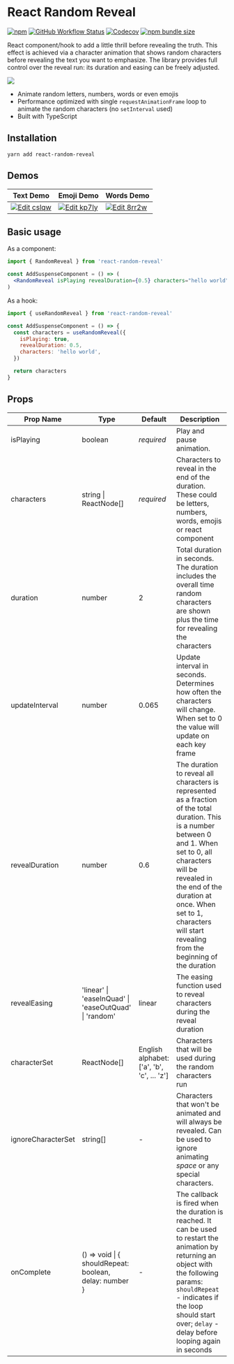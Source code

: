 # React Random Reveal

[![npm](https://img.shields.io/npm/v/react-random-reveal)](https://www.npmjs.com/package/react-random-reveal)
[![GitHub Workflow Status](https://img.shields.io/github/workflow/status/vydimitrov/react-random-reveal/Codecov%20Coverage)](https://codecov.io/gh/vydimitrov/react-random-reveal)
[![Codecov](https://img.shields.io/codecov/c/gh/vydimitrov/react-random-reveal)](https://codecov.io/gh/vydimitrov/react-random-reveal)
[![npm bundle size](https://img.shields.io/bundlephobia/min/react-random-reveal)](https://bundlephobia.com/result?p=react-random-reveal)

React component/hook to add a little thrill before revealing the truth. This effect is achieved via a character animation that shows random characters before revealing the text you want to emphasize. The library provides full control over the reveal run: its duration and easing can be freely adjusted.

<img src="https://user-images.githubusercontent.com/10707142/77891767-c3332000-7271-11ea-9ba8-b2de048cad32.gif">

- Animate random letters, numbers, words or even emojis
- Performance optimized with single `requestAnimationFrame` loop to animate the random characters (no `setInterval` used)
- Built with TypeScript

## Installation

```
yarn add react-random-reveal
```

## Demos

<table>
  <thead>
    <tr>
      <th>Text Demo</th>
      <th>Emoji Demo</th>
      <th>Words Demo</th>
    </tr>
  </thead>
  <tbody>
    <tr>
      <td>
       <a href="https://codesandbox.io/s/ecstatic-swirles-cslqw?fontsize=14&hidenavigation=1&theme=dark">
        <img alt="Edit cslqw" src="https://codesandbox.io/static/img/play-codesandbox.svg">
      </a>
      </td>
      <td>
       <a href="https://codesandbox.io/s/dry-pine-kp7ly?fontsize=14&hidenavigation=1&theme=dark">
        <img alt="Edit kp7ly" src="https://codesandbox.io/static/img/play-codesandbox.svg">
      </a>
      </td>
      <td>
        <a href="https://codesandbox.io/s/quirky-field-8rr2w?fontsize=14&hidenavigation=1&theme=dark">
          <img alt="Edit 8rr2w" src="https://codesandbox.io/static/img/play-codesandbox.svg">
        </a>
      </td>
    </tr>
  </tbody>
</table>

## Basic usage

As a component:

```jsx
import { RandomReveal } from 'react-random-reveal'

const AddSuspenseComponent = () => (
  <RandomReveal isPlaying revealDuration={0.5} characters="hello world" />
)
```

As a hook:

```jsx
import { useRandomReveal } from 'react-random-reveal'

const AddSuspenseComponent = () => {
  const characters = useRandomReveal({
    isPlaying: true,
    revealDuration: 0.5,
    characters: 'hello world',
  })

  return characters
}
```

## Props

| Prop Name          | Type                                                   | Default                                    | Description                                                                                                                                                                                                                                                                                      |
| ------------------ | ------------------------------------------------------ | ------------------------------------------ | ------------------------------------------------------------------------------------------------------------------------------------------------------------------------------------------------------------------------------------------------------------------------------------------------ |
| isPlaying          | boolean                                                | _required_                                 | Play and pause animation.                                                                                                                                                                                                                                                                        |
| characters         | string \| ReactNode[]                                  | _required_                                 | Characters to reveal in the end of the duration. These could be letters, numbers, words, emojis or react component                                                                                                                                                                               |
| duration           | number                                                 | 2                                          | Total duration in seconds. The duration includes the overall time random characters are shown plus the time for revealing the characters                                                                                                                                                         |
| updateInterval     | number                                                 | 0.065                                      | Update interval in seconds. Determines how often the characters will change. When set to 0 the value will update on each key frame                                                                                                                                                               |
| revealDuration     | number                                                 | 0.6                                        | The duration to reveal all characters is represented as a fraction of the total duration. This is a number between 0 and 1. When set to 0, all characters will be revealed in the end of the duration at once. When set to 1, characters will start revealing from the beginning of the duration |
| revealEasing       | 'linear' \| 'easeInQuad' \| 'easeOutQuad' \| 'random'  | linear                                     | The easing function used to reveal characters during the reveal duration                                                                                                                                                                                                                         |
| characterSet       | ReactNode[]                                            | English alphabet: ['a', 'b', 'c', ... 'z'] | Characters that will be used during the random characters run                                                                                                                                                                                                                                    |
| ignoreCharacterSet | string[]                                               | -                                          | Characters that won't be animated and will always be revealed. Can be used to ignore animating _space_ or any special characters.                                                                                                                                                                |
| onComplete         | () => void \| { shouldRepeat: boolean, delay: number } | -                                          | The callback is fired when the duration is reached. It can be used to restart the animation by returning an object with the following params: `shouldRepeat` - indicates if the loop should start over; `delay` - delay before looping again in seconds                                          |
